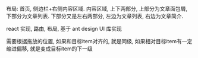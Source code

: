 


布局:
首页, 
侧边栏+右侧内容区域.
内容区域, 上下两部分, 上部分为文章面包屑, 下部分为文章列表.
下部分又是左右两部分, 左边为文章列表, 右边为文章简介.

react 实现, 路由, 布局, 基于 ant design UI 库实现


需要根据拖放的位置, 如果和目标item对齐的, 就是同级, 如果相对目标item有一定缩进偏移, 就是变成目标item的下一级

